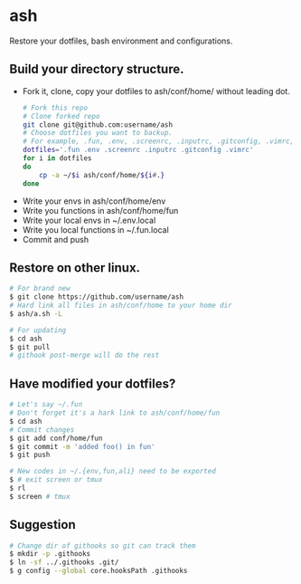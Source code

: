 # ash

Restore your dotfiles, bash environment and configurations.

## Build your directory structure.
* Fork it, clone, copy your dotfiles to ash/conf/home/ without leading dot.
	```bash
    # Fork this repo
    # Clone forked repo
    git clone git@github.com:username/ash
	# Choose dotfiles you want to backup.
    # For example, .fun, .env, .screenrc, .inputrc, .gitconfig, .vimrc, etc.
    dotfiles='.fun .env .screenrc .inputrc .gitconfig .vimrc'
	for i in dotfiles
	do
		cp -a ~/$i ash/conf/home/${i#.}
	done
	```
* Write your envs in ash/conf/home/env
* Write you functions in ash/conf/home/fun
* Write your local envs in ~/.env.local
* Write you local functions in ~/.fun.local
* Commit and push

## Restore on other linux.
```bash
# For brand new
$ git clone https://github.com/username/ash
# Hard link all files in ash/conf/home to your home dir
$ ash/a.sh -L

# For updating
$ cd ash
$ git pull
# githook post-merge will do the rest
```

## Have modified your dotfiles?
```bash
# Let's say ~/.fun
# Don't forget it's a hark link to ash/conf/home/fun
$ cd ash
# Commit changes
$ git add conf/home/fun
$ git commit -m 'added foo() in fun'
$ git push

# New codes in ~/.{env,fun,ali} need to be exported
$ # exit screen or tmux
$ rl
$ screen # tmux
```

## Suggestion
```bash
# Change dir of githooks so git can track them
$ mkdir -p .githooks
$ ln -sf ../.githooks .git/
$ g config --global core.hooksPath .githooks
```
